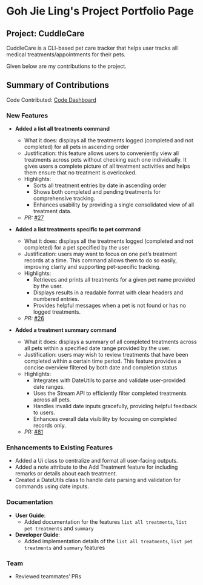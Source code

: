 # Goh Jie Ling's Project Portfolio Page

## Project: CuddleCare

CuddleCare is a CLI-based pet care tracker that helps user tracks all medical treatments/appointments for their pets.

Given below are my contributions to the project.

## Summary of Contributions

Code
Contributed: [Code Dashboard](https://nus-cs2113-ay2526s1.github.io/tp-dashboard/?search=gohjieling834&breakdown=true&sort=groupTitle%20dsc&sortWithin=title&since=2025-09-19T00%3A00%3A00&timeframe=commit&mergegroup=&groupSelect=groupByRepos&checkedFileTypes=docs~functional-code~test-code~other&filteredFileName=)

### New Features

- **Added a list all treatments command**
    - What it does: displays all the treatments logged (completed and not completed) for all pets in ascending order
    - Justification: this feature allows users to conveniently view all treatments across pets without checking each one
      individually. It gives users a complete picture of all treatment activities and helps them ensure that no
      treatment is overlooked.
    - Highlights:
        - Sorts all treatment entries by date in ascending order
        - Shows both completed and pending treatments for comprehensive tracking.
        - Enhances usability by providing a single consolidated view of all treatment data.
    - _PR:_ [#27](https://github.com/AY2526S1-CS2113-T11-4/tp/pull/27)

- **Added a list treatments specific to pet command**
    - What it does: displays all the treatments logged (completed and not completed) for a pet specified by the user
    - Justification: users may want to focus on one pet’s treatment records at a time. This command allows them to do so
      easily, improving clarity and supporting pet-specific tracking.
    - Highlights:
        - Retrieves and prints all treatments for a given pet name provided by the user.
        - Displays results in a readable format with clear headers and numbered entries.
        - Provides helpful messages when a pet is not found or has no logged treatments.
    - _PR:_ [#26](https://github.com/AY2526S1-CS2113-T11-4/tp/pull/26)

- **Added a treatment summary command**
    - What it does: displays a summary of all completed treatments across all pets within a specified date range
      provided by the user.
    - Justification: users may wish to review treatments that have been completed within a certain time period. This
      feature provides a concise overview filtered by both date and completion status
    - Highlights:
      - Integrates with DateUtils to parse and validate user-provided date ranges. 
      - Uses the Stream API to efficiently filter completed treatments across all pets.
      - Handles invalid date inputs gracefully, providing helpful feedback to users. 
      - Enhances overall data visibility by focusing on completed records only.
    - _PR:_ [#81](https://github.com/AY2526S1-CS2113-T11-4/tp/pull/81)

### Enhancements to Existing Features

- Added a Ui class to centralize and format all user-facing outputs. 
- Added a note attribute to the Add Treatment feature for including remarks or details about each treatment. 
- Created a DateUtils class to handle date parsing and validation for commands using date inputs. 

### Documentation

- **User Guide**:
    - Added documentation for the features `list all treatments`, `list pet treatments` and `summary`
- **Developer Guide**:
    - Added implementation details of the `list all treatments`, `list pet treatments` and `summary` features

### Team

- Reviewed teammates’ PRs